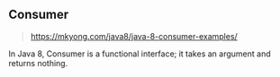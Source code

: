 ## Consumer
> https://mkyong.com/java8/java-8-consumer-examples/  

In Java 8, Consumer is a functional interface; it takes an argument and returns nothing.
